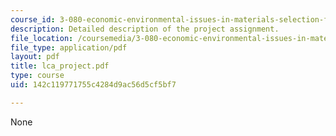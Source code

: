 ```yaml
---
course_id: 3-080-economic-environmental-issues-in-materials-selection-fall-2005
description: Detailed description of the project assignment.
file_location: /coursemedia/3-080-economic-environmental-issues-in-materials-selection-fall-2005/142c119771755c4284d9ac56d5cf5bf7_lca_project.pdf
file_type: application/pdf
layout: pdf
title: lca_project.pdf
type: course
uid: 142c119771755c4284d9ac56d5cf5bf7

---
```

None